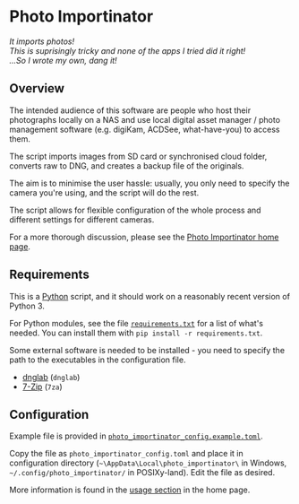 # Photo Importinator

*It imports photos!  
This is suprisingly tricky and none of the apps I tried did it right!  
...So I wrote my own, dang it!*

## Overview

The intended audience of this software are people who host their
photographs locally on a NAS and use local digital asset
manager / photo management software (e.g. digiKam, ACDSee, what-have-you)
to access them.

The script imports images from SD card or synchronised cloud folder,
converts raw to DNG, and creates a backup file of the originals.

The aim is to minimise the user hassle: usually, you only need to
specify the camera you're using, and the script will do the rest.

The script allows for flexible configuration of the whole process
and different settings for different cameras.

For a more thorough discussion, please see the
[Photo Importinator home page](https://umbraroze.github.io/PhotoFlow/photo_importinator/).

## Requirements

This is a [Python](https://www.python.org/) script, and it should work
on a reasonably recent version of Python 3.

For Python modules, see the file
[`requirements.txt`](requirements.txt) for a list of what's needed.
You can install them with `pip install -r requirements.txt`.

Some external software is needed to be installed - you need to
specify the path to the executables in the configuration file.

* [dnglab](https://github.com/dnglab/dnglab) (`dnglab`)
* [7-Zip](https://www.7-zip.org/) (`7za`)

## Configuration

Example file is provided in
[`photo_importinator_config.example.toml`](photo_importinator_config.example.toml).

Copy the file as `photo_importinator_config.toml` and place it in
configuration directory
(`~\AppData\Local\photo_importinator\` in Windows,
`~/.config/photo_importinator/` in POSIXy-land).
Edit the file as desired.

More information is found in the
[usage section](https://umbraroze.github.io/PhotoFlow/photo_importinator/usage.html)
in the home page.
